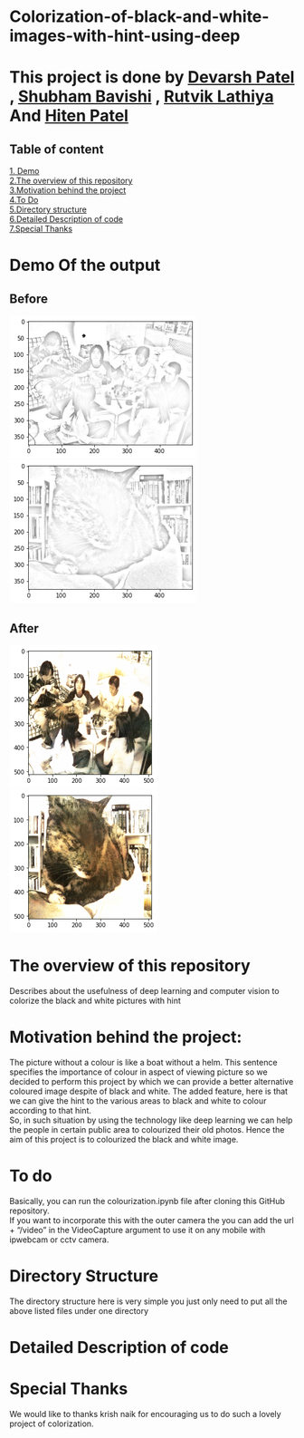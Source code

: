 # Colorization-of-black-and-white-images-with-hint-using-deep
# This project is done by <a href="https://github.com/Devarsh23 ">Devarsh Patel</a>  , <a href="https://github.com/shubhambavishi">Shubham Bavishi</a> , <a href="https://github.com/Rutviklathiya">Rutvik Lathiya</a> And <a href="https://github.com/fallen2112">Hiten Patel</a>
## Table of content
[1. Demo](#demo-of-the-output) <br />
[2.The overview of this repository](#the-overview-of-this-repository) <br />
[3.Motivation behind the project](#motivation-behind-the-project) <br />
[4.To Do](#to-do) <br />
[5.Directory structure](#directory-structure) <br />
[6.Detailed Description of code](#detailed-description-of-code) <br />
[7.Special Thanks](#special-thanks) <br />



# Demo Of the output
## Before

![Image of Line](https://github.com/Devarsh23/Colorization-of-black-and-white-images-with-hint-using-deep-learning/blob/master/Output/line2.png) ![Image of Line1](https://github.com/Devarsh23/Colorization-of-black-and-white-images-with-hint-using-deep-learning/blob/master/Output/line3.png)



## After

![Final Image](https://github.com/Devarsh23/Colorization-of-black-and-white-images-with-hint-using-deep-learning/blob/master/Output/color2.png) ![Final Image1](https://github.com/Devarsh23/Colorization-of-black-and-white-images-with-hint-using-deep-learning/blob/master/Output/color3.png)


# The overview of this repository
Describes about the usefulness of deep learning and computer vision to colorize the black and white pictures with hint <br />
# Motivation behind the project:
The picture without a colour is like a boat without a helm. This sentence specifies the importance of colour in aspect of viewing picture so we decided to perform this project by which we can provide a better alternative coloured image despite of black and white. The added feature, here is that we can give the hint to the various areas to black and white to colour according to that hint. <br />
So, in such situation by using the technology like deep learning  we can help the people in certain public area to colourized their old photos. Hence the aim of this project is to colourized the black and white image. <br />
# To do 
Basically, you can run the colourization.ipynb file after cloning this GitHub repository. <br /> 
If you want to incorporate this with the outer camera the you can add the url + “/video” in the VideoCapture argument to use it on any mobile with ipwebcam or cctv camera. <br />
# Directory Structure
The directory structure here is very simple you just only need to put all the above listed files under one directory 
# Detailed Description of code
# Special Thanks
We would like to thanks krish naik for encouraging us to do such a lovely project of colorization.




